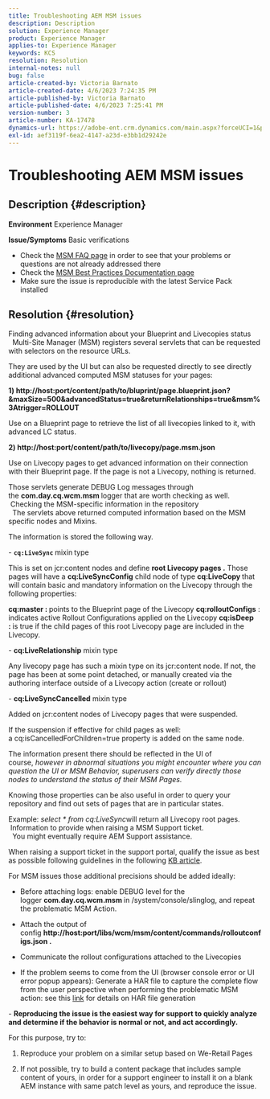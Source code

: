 ```yaml
---
title: Troubleshooting AEM MSM issues
description: Description
solution: Experience Manager
product: Experience Manager
applies-to: Experience Manager
keywords: KCS
resolution: Resolution
internal-notes: null
bug: false
article-created-by: Victoria Barnato
article-created-date: 4/6/2023 7:24:35 PM
article-published-by: Victoria Barnato
article-published-date: 4/6/2023 7:25:41 PM
version-number: 3
article-number: KA-17478
dynamics-url: https://adobe-ent.crm.dynamics.com/main.aspx?forceUCI=1&pagetype=entityrecord&etn=knowledgearticle&id=d219e1a3-b0d4-ed11-a7c7-6045bd006295
exl-id: aef3119f-6ea2-4147-a23d-e3bb1d29242e
---
```

# Troubleshooting AEM MSM issues

## Description {#description}

<b>Environment</b>
Experience Manager


<b>Issue/Symptoms</b>
Basic verifications



- Check the [MSM FAQ page](https://helpx.adobe.com/experience-manager/kb/index/msm_faq.html) in order to see that your problems or questions are not already addressed there
- Check the [MSM Best Practices Documentation page](https://experienceleague.adobe.com/docs/experience-manager-65/administering/introduction/msm-best-practices.html?lang=en)
- Make sure the issue is reproducible with the latest Service Pack installed



## Resolution {#resolution}

Finding advanced information about your Blueprint and Livecopies status<br> 
Multi-Site Manager (MSM) registers several servlets that can be requested with selectors on the resource URLs.

They are used by the UI but can also be requested directly to see directly additional advanced computed MSM statuses for your pages:

<b>1) http://host:port/content/path/to/bluprint/page.blueprint.json?&maxSize=500&advancedStatus=true&returnRelationships=true&msm%3Atrigger=ROLLOUT</b>

Use on a Blueprint page to retrieve the list of all livecopies linked to it, with advanced LC status.



<b>2) http://host:port/content/path/to/livecopy/page.msm.json</b>

Use on Livecopy pages to get advanced information on their connection with their Blueprint page.
If the page is not a Livecopy, nothing is returned.



Those servlets generate DEBUG Log messages through the <b>com.day.cq.wcm.msm </b>logger that are worth checking as well.
<br> Checking the MSM-specific information in the repository<br> 
The servlets above returned computed information based on the MSM specific nodes and Mixins.

The information is stored the following way.

- <b>`cq:LiveSync` </b>mixin<b> </b>type

This is set on jcr:content nodes and define <b>root Livecopy pages .</b>
Those pages will have a <b>cq:LiveSyncConfig</b> child node of type <b>cq:LiveCopy </b>that will contain basic and mandatory information on the Livecopy through the following properties:

<b>cq:master : </b>points to the Blueprint page of the Livecopy
<b>cq:rolloutConfigs</b> : indicates active Rollout Configurations applied on the Livecopy
<b>cq:isDeep : </b>is true if the child pages of this root Livecopy page are included in the Livecopy.



- <b>cq:LiveRelationship</b> mixin type

Any livecopy page has such a mixin type on its jcr:content node.
If not, the page has been at some point detached, or manually created via the authoring interface outside of a Livecopy action (create or rollout)



- <b>cq:LiveSyncCancelled</b> mixin type

Added on jcr:content nodes of Livecopy pages that were suspended.

If the suspension if effective for child pages as well: a cq:isCancelledForChildren=true property is added on the same node.



The information present there should be reflected in the UI of course, *however in abnormal situations you might encounter where you can question the UI or MSM Behavior, superusers can verify directly those nodes to understand the status of their MSM Pages.*

Knowing those properties can be also useful in order to query your repository and find out sets of pages that are in particular states.

Example: *select \* from cq:LiveSync*will return all Livecopy root pages.
<br> Information to provide when raising a MSM Support ticket.<br> 
You might eventually require AEM Support assistance.

When raising a support ticket in the support portal, qualify the issue as best as possible following guidelines in the following [KB article](https://experienceleague.adobe.com/docs/experience-cloud-kcs/kbarticles/KA-17494.html).

For MSM issues those additional precisions should be added ideally:

- Before attaching logs: enable DEBUG level for the logger <b>com.day.cq.wcm.msm </b>in /system/console/slinglog, and repeat the problematic MSM Action.

- Attach the output of config <b>http://host:port/libs/wcm/msm/content/commands/rolloutconfigs.json .</b>

- Communicate the rollout configurations attached to the Livecopies

- If the problem seems to come from the UI (browser console error or UI error popup appears): Generate a HAR file to capture the complete flow from the user perspective when performing the problematic MSM action: see this [link](https://help.tenderapp.com/kb/troubleshooting-your-tender-site/generating-an-har-file) for details on HAR file generation

- <b>Reproducing the issue is the easiest way for support to quickly analyze and determine if the behavior is normal or not, and act accordingly.</b>

For this purpose, try to:

1) Reproduce your problem on a similar setup based on We-Retail Pages

2) If not possible, try to build a content package that includes sample content of yours, in order for a support engineer to install it on a blank AEM instance with same patch level as yours, and reproduce the issue.
